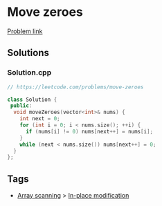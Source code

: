 # Move zeroes

[Problem link](https://leetcode.com/problems/move-zeroes)

## Solutions


### Solution.cpp
```cpp
// https://leetcode.com/problems/move-zeroes

class Solution {
 public:
  void moveZeroes(vector<int>& nums) {
    int next = 0;
    for (int i = 0; i < nums.size(); ++i) {
      if (nums[i] != 0) nums[next++] = nums[i];
    }
    while (next < nums.size()) nums[next++] = 0;
  }
};
```
## Tags

* [Array scanning](/README.md#Array_scanning) > [In-place modification](/README.md#Array_scanning-In_place_modification)
